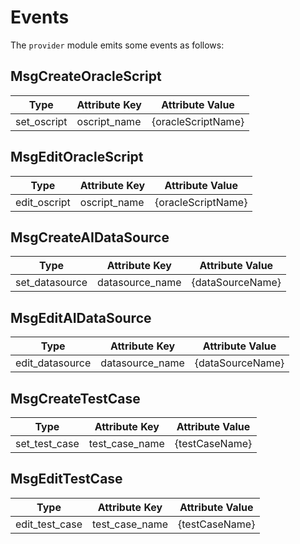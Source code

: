 <!--
order: 7
-->

# Events

The `provider` module emits some events as follows:

## MsgCreateOracleScript

| Type        | Attribute Key | Attribute Value    |
| ----------- | ------------- | ------------------ |
| set_oscript | oscript_name  | {oracleScriptName} |

## MsgEditOracleScript

| Type         | Attribute Key | Attribute Value    |
| ------------ | ------------- | ------------------ |
| edit_oscript | oscript_name  | {oracleScriptName} |

## MsgCreateAIDataSource

| Type           | Attribute Key   | Attribute Value  |
| -------------- | --------------- | ---------------- |
| set_datasource | datasource_name | {dataSourceName} |

## MsgEditAIDataSource

| Type            | Attribute Key   | Attribute Value  |
| --------------- | --------------- | ---------------- |
| edit_datasource | datasource_name | {dataSourceName} |

## MsgCreateTestCase

| Type          | Attribute Key  | Attribute Value |
| ------------- | -------------- | --------------- |
| set_test_case | test_case_name | {testCaseName}  |

## MsgEditTestCase

| Type           | Attribute Key  | Attribute Value |
| -------------- | -------------- | --------------- |
| edit_test_case | test_case_name | {testCaseName}  |